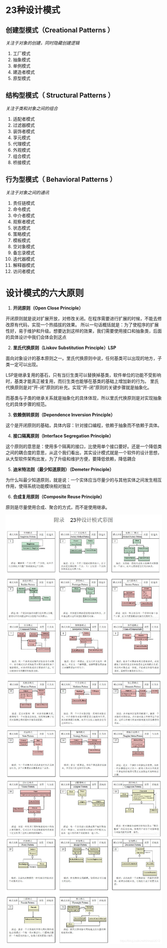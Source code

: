 # 23种设计模式
## 创建型模式（Creational Patterns ）
  *关注于对象的创建，同时隐藏创建逻辑*
  1. 工厂模式
  2. 抽象模式
  3. 单例模式
  4. 建造者模式
  5. 原型模式
## 结构型模式（ Structural Patterns ）
  *关注于类和对象之间的组合*
  1. 适配者模式
  2. 过滤器模式
  3. 装饰者模式
  4. 享元模式
  5. 代理模式
  6. 外观模式
  7. 组合模式
  8. 桥接模式
## 行为型模式（ Behavioral Patterns ）
  *关注于对象之间的通讯*
  1. 责任链模式
  2. 命令模式
  3. 中介者模式
  4. 观察者模式
  5. 状态模式
  6. 策略模式
  7. 模板模式
  8. 空对象模式
  9. 备忘录模式
  10. 迭代器模式
  11. 解释器模式
  12. 访问者模式
   
# 设计模式的六大原则
1. **开闭原则（Open Close Principle）**
   
  开闭原则就是说对扩展开放，对修改关闭。在程序需要进行扩展的时候，不能去修改原有代码，实现一个热插拔的效果。
  所以一句话概括就是：为了使程序的扩展性好，易于维护和升级。想要达到这样的效果，我们需要使用接口和抽象类，后面的具体设计中我们会体会到这点

2. **里氏代换原则（Liskov Substitution Principle）LSP**
   
  面向对象设计的基本原则之一。里氏代换原则中说，任何基类可以出现的地方，子类一定可以出现。

  LSP是继承复用的基石，只有当衍生类可以替换掉基类，软件单位的功能不受影响时，基类才能真正被复用，而衍生类也能够在基类的基础上增加新的行为。
  里氏代换原则是对“开-闭”原则的补充。实现“开-闭”原则的关键步骤就是抽象化。

  而基类与子类的继承关系就是抽象化的具体体现，所以里氏代换原则是对实现抽象化的具体步骤的规范。

3. **依赖倒转原则（Dependence Inversion Principle）**
   
这个是开闭原则的基础，具体内容：针对接口编程，依赖于抽象而不依赖于具体。

4. **接口隔离原则（Interface Segregation Principle）**
   
这个原则的意思是：使用多个隔离的接口，比使用单个接口要好。还是一个降低类之间的耦合度的意思，从这个我们看出，其实设计模式就是一个软件的设计思想，
从大型软件架构出发，为了升级和维护方便，要降低依赖，降低耦合

5. **迪米特法则（最少知道原则）（Demeter Principle）**
   
为什么叫最少知道原则，就是说：一个实体应当尽量少的与其他实体之间发生相互作用，使得系统功能模块相对独立

6. **合成复用原则（Composite Reuse Principle）**
   
原则是尽量使用合成、聚合的方式，而不是使用继承。

![设计模式](../img/设计模式-1.jpg)
![设计模式](../img/设计模式-2.jpg)
![设计模式](../img/设计模式-3.jpg)
![设计模式](../img/设计模式-4.jpg)